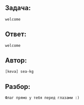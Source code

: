 ## Задача: 

    welcome

## Ответ:
    welcome

## Автор: 
    [keva] sea-kg

## Разбор:
    Флаг прямо у тебя перед глазами :)